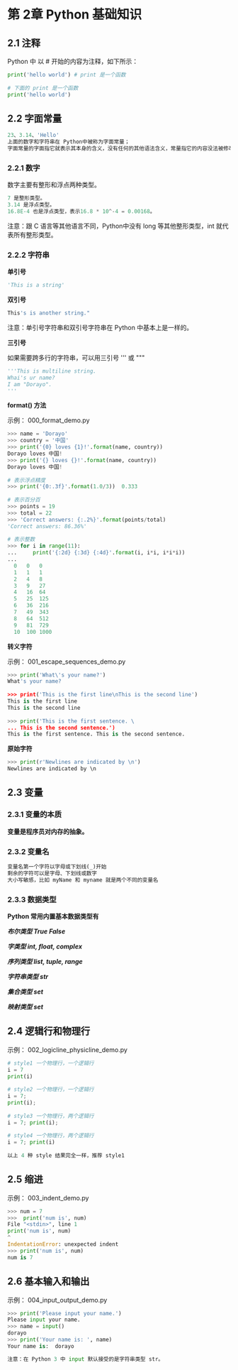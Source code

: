 # 第 2章	 Python 基础知识

## 2.1 注释

Python 中 以 # 开始的内容为注释，如下所示：

```python
print('hello world') # print 是一个函数 
  
# 下面的 print 是一个函数  
print('hello world')
```
## 2.2 字面常量

```python
23、3.14、'Hello'  
上面的数字和字符串在 Python中被称为字面常量；  
字面常量的字面指它就表示其本身的含义，没有任何的其他语法含义，常量指它的内容没法被修改。
```
### 2.2.1 数字

数字主要有整形和浮点两种类型。

```python
7 是整形类型。
3.14 是浮点类型。  
16.8E-4 也是浮点类型，表示16.8 * 10^-4 = 0.00168。
```
注意：跟 C 语言等其他语言不同，Python中没有 long 等其他整形类型，int 就代表所有整形类型。

### 2.2.2 字符串

**单引号**

```python
'This is a string'
```
**双引号**

```python
This's is another string."
```
注意：单引号字符串和双引号字符串在 Python 中基本上是一样的。

**三引号**

如果需要跨多行的字符串，可以用三引号 ''' 或 """

```python
'''This is multiline string.  
Whai's ur name?  
I am "Dorayo".  
'''
```
**format() 方法**

示例： 000_format_demo.py

```python
>>> name = 'Dorayo'  
>>> country = '中国'  
>>> print('{0} loves {1}!'.format(name, country))  
Dorayo loves 中国!  
>>> print('{} loves {}!'.format(name, country))  
Dorayo loves 中国!
   
# 表示浮点精度  
>>> print('{0:.3f}'.format(1.0/3))  0.333
   
# 表示百分百  
>>> points = 19  
>>> total = 22  
>>> 'Correct answers: {:.2%}'.format(points/total)  
'Correct answers: 86.36%' 
  
# 表示整数  
>>> for i in range(11):  
...     print('{:2d} {:3d} {:4d}'.format(i, i*i, i*i*i))  
...   
  0   0   0   
  1   1   1   
  2   4   8   
  3   9   27   
  4   16  64   
  5   25  125   
  6   36  216   
  7   49  343   
  8   64  512   
  9   81  729  
  10  100 1000
```
**转义字符**

示例： 001_escape_sequences_demo.py

```python
>>> print('What\'s your name?')  
What's your name? 
  
>>> print('This is the first line\nThis is the second line')  
This is the first line  
This is the second line 
  
>>> print('This is the first sentence. \  
... This is the second sentence.')  
This is the first sentence. This is the second sentence.
```
**原始字符**

```python
>>> print(r'Newlines are indicated by \n')  
Newlines are indicated by \n
```
## 2.3 变量

### 2.3.1 变量的本质

**变量是程序员对内存的抽象。**

### 2.3.2 变量名

```python
变量名第一个字符以字母或下划线(_)开始  
剩余的字符可以是字母、下划线或数字  
大小写敏感，比如 myName 和 myname 就是两个不同的变量名
```
### 2.3.3 数据类型

**Python 常用内置基本数据类型有**

***布尔类型 True False***

***字类型 int, float, complex***

***序列类型 list, tuple, range***

***字符串类型 str***

***集合类型 set***

***映射类型 set***

## 2.4 逻辑行和物理行

示例： 002_logicline_physicline_demo.py

```python
# style1 一个物理行，一个逻辑行  
i = 7  
print(i)
   
# style2 一个物理行，一个逻辑行  
i = 7;  
print(i);
   
# style3 一个物理行，两个逻辑行  
i = 7; print(i);
   
# style4 一个物理行，两个逻辑行  
i = 7; print(i)
   
以上 4 种 style 结果完全一样，推荐 style1
```

## 2.5 缩进

示例： 003_indent_demo.py

```python
>>> num = 7  
>>>  print('num is', num)    
File "<stdin>", line 1      
print('num is', num)      
^  
IndentationError: unexpected indent  
>>> print('num is', num)  
num is 7
```
## 2.6 基本输入和输出

示例： 004_input_output_demo.py

```python
>>> print('Please input your name.')  
Please input your name.  
>>> name = input()  
dorayo  
>>> print('Your name is: ', name)  
Your name is:  dorayo

注意：在 Python 3 中 input 默认接受的是字符串类型 str。
```



